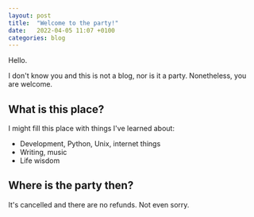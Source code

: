 ```yaml
---
layout: post
title:  "Welcome to the party!"
date:   2022-04-05 11:07 +0100
categories: blog
---
```

Hello.

I don't know you and this is not a blog, nor is it a party. Nonetheless, you are welcome.

## What is this place?

I might fill this place with things I've learned about:
- Development, Python, Unix, internet things
- Writing, music
- Life wisdom

## Where is the party then?

It's cancelled and there are no refunds. Not even sorry.
